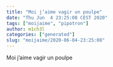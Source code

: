 ```yaml
---
title: "Moi j’aime vagir un poulpe"
date: "Thu Jun  4 23:25:08 CEST 2020"
tags: ["moijaime", "pipotron"]
author: m1ch3l
categories: ["generated"]
slug: "moijaime/2020-06-04-23:25:08"
---
```


Moi j’aime vagir un poulpe
